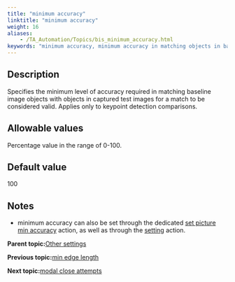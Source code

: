 ```yaml
--- 
title: "minimum accuracy"
linktitle: "minimum accuracy"
weight: 16
aliases: 
    - /TA_Automation/Topics/bis_minimum_accuracy.html
keywords: "minimum accuracy, minimum accuracy in matching objects in baseline image with objects in captured test image, minimum degree of accuracy in image matching"
---
```


## Description

Specifies the minimum level of accuracy required in matching baseline image objects with objects in captured test images for a match to be considered valid. Applies only to keypoint detection comparisons.

## Allowable values

Percentage value in the range of 0-100.

## Default value

100

## Notes

-   minimum accuracy can also be set through the dedicated [set picture min accuracy](set_picture_min_accuracy.html) action, as well as through the [setting](setting.html) action.

**Parent topic:**[Other settings](/TA_Automation/Topics/bis_other.html)

**Previous topic:**[min edge length](/TA_Automation/Topics/bis_min_edge_length.html)

**Next topic:**[modal close attempts](/TA_Automation/Topics/bis_modal_close_attempts.html)

